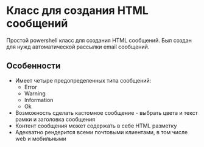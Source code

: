 # Класс для создания HTML сообщений
Простой powershell класс для создания HTML сообщений.
Был создан для нужд автоматической рассылки email сообщений. 

## Особенности
* Имеет четыре предопределенных типа сообщений:
	* Error
	* Warning
	* Information
	* Ok
* Возможность сделать кастомное сообщение - выбрать цвета и текст рамки и заголовка сообщения
* Контент сообщения может содержать в себе HTML разметку
* Адекватно рендерится всеми почтовыми клиентами, в том числе web и мобильными


